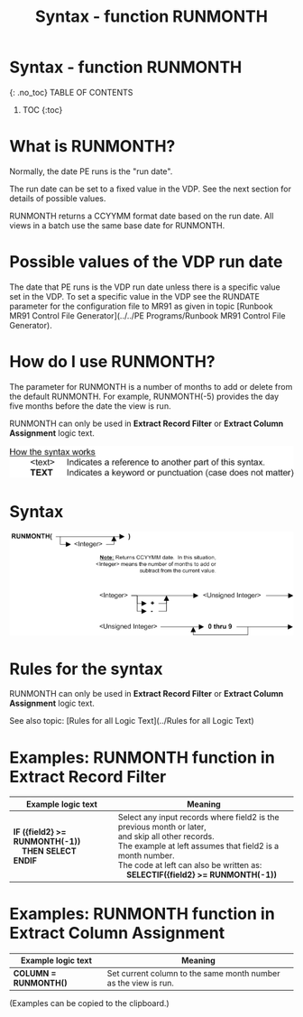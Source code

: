 ﻿---
layout: default
title: "Syntax - function RUNMONTH"
parent: Syntax - functions
grand_parent: Workbench Logic Text Syntax
nav_order: 21
---
# Syntax - function RUNMONTH
{: .no_toc}
TABLE OF CONTENTS 
1. TOC
{:toc}  


# What is RUNMONTH?


Normally, the date PE runs is the "run date".

The run date can be set to a fixed value in the VDP. See the next section for details of possible values.

RUNMONTH returns a CCYYMM format date based on the run date. All views in a batch use the same base date for RUNMONTH.

# Possible values of the VDP run date

The date that PE runs is the VDP run date unless there is a specific value set in the VDP.  To set a specific value in the VDP see the RUNDATE parameter for the configuration file to MR91 as given in topic [Runbook MR91 Control File Generator](../../PE Programs/Runbook MR91 Control File Generator). 

# How do I use RUNMONTH? 

The parameter for RUNMONTH is a number of months to add or delete from the default RUNMONTH. For example, RUNMONTH\(-5\) provides the day five months before the date the view is run.

RUNMONTH can only be used in **Extract Record Filter** or **Extract Column Assignment** logic text.


![(Syntax Legend)](../../images/LTZZ_Syntax_legend.gif )

# Syntax 

![Function RUNMONTH 1](../../images/LTSF_RUNMONTH_01.gif)

# Rules for the syntax 

RUNMONTH can only be used in **Extract Record Filter** or **Extract Column Assignment** logic text.

See also topic: [Rules for all Logic Text](../Rules for all Logic Text) 

# Examples: RUNMONTH function in Extract Record Filter 


|Example logic text|Meaning|
|------------------|-------|
|**IF ({field2} >= RUNMONTH(-1))<br>&nbsp;&nbsp;&nbsp;&nbsp;THEN SELECT<br>ENDIF**|Select any input records where field2 is the previous month or later,<br>and skip all other records.<br>The example at left assumes that field2 is a month number.<br>The code at left can also be written as:<br>&nbsp;&nbsp;&nbsp;&nbsp;**SELECTIF({field2} >= RUNMONTH(-1))**|


# Examples: RUNMONTH function in Extract Column Assignment 


|Example logic text|Meaning|
|------------------|-------|
|**COLUMN = RUNMONTH()**|Set current column to the same month number as the view is run.|


  
  (Examples can be copied to the clipboard.)
  
